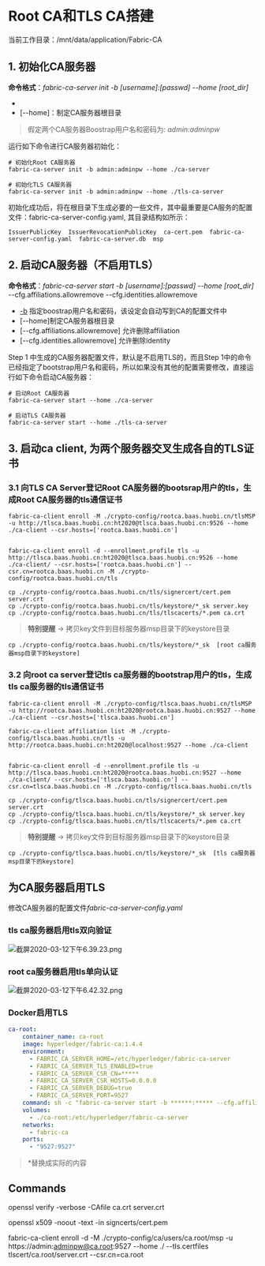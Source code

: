 # Root CA和TLS CA搭建
当前工作目录：/mnt/data/application/Fabric-CA

## 1. 初始化CA服务器
**命令格式**：*fabric-ca-server init -b [username]:[passwd] --home [root_dir]*
- [-b]: 指定boostrap用户名和密码
- [--home]：制定CA服务器根目录

> 假定两个CA服务器Boostrap用户名和密码为: *admin:adminpw*

运行如下命令进行CA服务器初始化：
```
# 初始化Root CA服务器
fabric-ca-server init -b admin:adminpw --home ./ca-server

# 初始化TLS CA服务器
fabric-ca-server init -b admin:adminpw --home ./tls-ca-server
```

初始化成功后，将在根目录下生成必要的一些文件，其中最重要是CA服务的配置文件：fabric-ca-server-config.yaml, 其目录结构如所示：
```
IssuerPublicKey  IssuerRevocationPublicKey  ca-cert.pem  fabric-ca-server-config.yaml  fabric-ca-server.db  msp
```

## 2. 启动CA服务器（不启用TLS）
**命令格式**：*fabric-ca-server start -b [username]:[passwd] --home [root_dir]* --cfg.affiliations.allowremove  --cfg.identities.allowremove
- [-b] 指定boostrap用户名和密码，该设定会自动写到CA的配置文件中
- [--home]制定CA服务器根目录
- [--cfg.affiliations.allowremove] 允许删除affiliation
- [--cfg.identities.allowremove] 允许删除identity

Step 1 中生成的CA服务器配置文件，默认是不启用TLS的，而且Step 1中的命令已经指定了bootstrap用户名和密码，所以如果没有其他的配置需要修改，直接运行如下命令启动CA服务器：
```
# 启动Root CA服务器
fabric-ca-server start --home ./ca-server

# 启动TLS CA服务器
fabric-ca-server start --home ./tls-ca-server
```

## 3. 启动ca client, 为两个服务器交叉生成各自的TLS证书
### 3.1 向TLS CA Server登记Root CA服务器的bootsrap用户的tls，生成Root CA服务器的tls通信证书
```
fabric-ca-client enroll -M ./crypto-config/rootca.baas.huobi.cn/tlsMSP -u http://tlsca.baas.huobi.cn:ht2020@tlsca.baas.huobi.cn:9526 --home ./ca-client --csr.hosts=['rootca.baas.huobi.cn']


fabric-ca-client enroll -d --enrollment.profile tls -u http://tlsca.baas.huobi.cn:ht2020@tlsca.baas.huobi.cn:9526 --home ./ca-client/ --csr.hosts=['rootca.baas.huobi.cn'] --csr.cn=rootca.baas.huobi.cn -M ./crypto-config/rootca.baas.huobi.cn/tls

cp ./crypto-config/rootca.baas.huobi.cn/tls/signercert/cert.pem server.crt
cp ./crypto-config/rootca.baas.huobi.cn/tls/keystore/*_sk server.key
cp ./crypto-config/rootca.baas.huobi.cn/tls/tlscacerts/*.pem ca.crt
```
> **特别提醒** -> 拷贝key文件到目标服务器msp目录下的keystore目录
```
cp ./crypto-config/rootca.baas.huobi.cn/tls/keystore/*_sk  [root ca服务器msp目录下的keystore]
```

### 3.2 向root ca server登记tls ca服务器的bootstrap用户的tls，生成tls ca服务器的tls通信证书
```
fabric-ca-client enroll -M ./crypto-config/tlsca.baas.huobi.cn/tlsMSP -u http://rootca.baas.huobi.cn:ht2020@rootca.baas.huobi.cn:9527 --home ./ca-client --csr.hosts=['tlsca.baas.huobi.cn']

fabric-ca-client affiliation list -M ./crypto-config/tlsca.baas.huobi.cn/tls -u http://rootca.baas.huobi.cn:ht2020@localhost:9527 --home ./ca-client


fabric-ca-client enroll -d --enrollment.profile tls -u http://tlsca.baas.huobi.cn:ht2020@rootca.baas.huobi.cn:9527 --home ./ca-client/ --csr.hosts=['tlsca.baas.huobi.cn'] --csr.cn=tlsca.baas.huobi.cn -M ./crypto-config/tlsca.baas.huobi.cn/tls

cp ./crypto-config/tlsca.baas.huobi.cn/tls/signercert/cert.pem server.crt
cp ./crypto-config/tlsca.baas.huobi.cn/tls/keystore/*_sk server.key
cp ./crypto-config/tlsca.baas.huobi.cn/tls/tlscacerts/*.pem ca.crt
```

> **特别提醒** -> 拷贝key文件到目标服务器msp目录下的keystore目录
```
cp ./crypto-config/tlsca.baas.huobi.cn/tls/keystore/*_sk  [tls ca服务器msp目录下的keystore]
```

## 为CA服务器启用TLS
修改CA服务器的配置文件*fabric-ca-server-config.yaml*
### tls ca服务器启用tls双向验证
![截屏2020-03-12下午6.39.23.png](http://note.youdao.com/yws/res/2176/WEBRESOURCEafb354c381e2fdb169053a4881e1263a)
### root ca服务器启用tls单向认证
![截屏2020-03-12下午6.42.32.png](http://note.youdao.com/yws/res/2177/WEBRESOURCEe5094513d2908fa35dc7dc227f486ac5)

### Docker启用TLS
```yaml
ca-root:
    container_name: ca-root
    image: hyperledger/fabric-ca:1.4.4
    environment:
      - FABRIC_CA_SERVER_HOME=/etc/hyperledger/fabric-ca-server
      - FABRIC_CA_SERVER_TLS_ENABLED=true
      - FABRIC_CA_SERVER_CSR_CN=*****
      - FABRIC_CA_SERVER_CSR_HOSTS=0.0.0.0
      - FABRIC_CA_SERVER_DEBUG=true
      - FABRIC_CA_SERVER_PORT=9527
    command: sh -c "fabric-ca-server start -b ******:***** --cfg.affiliations.allowremove --cfg.identities.allowremove"
    volumes:
      - ./ca-root:/etc/hyperledger/fabric-ca-server
    networks:
      - fabric-ca
    ports:
      - "9527:9527"
```      
> *替换成实际的内容


## Commands

openssl verify -verbose -CAfile ca.crt server.crt

openssl x509 -noout -text -in signcerts/cert.pem

fabric-ca-client enroll -d -M ./crypto-config/ca/users/ca.root/msp -u https://admin:adminpw@ca.root:9527  --home ./ --tls.certfiles tlscert/ca.root/server.crt --csr.cn=ca.root
